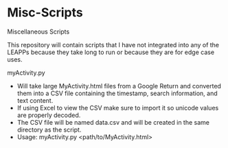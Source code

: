 # Misc-Scripts
Miscellaneous Scripts

This repository will contain scripts that I have not integrated into any of the LEAPPs because they take long to run or because they are for edge case uses.

myActivity.py
- Will take large MyActivity.html files from a Google Return and converted them into a CSV file containing the timestamp, search information, and text content.
- If using Excel to view the CSV make sure to import it so unicode values are properly decoded.
- The CSV file will be named data.csv and will be created in the same directory as the script.
- Usage: myActivity.py <path/to/MyActivity.html>
